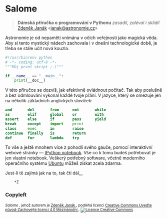 # Salome

> **Dámská příručka o programování v Pythonu**
> *zasadil, zaléval i sklidil*
> [Zdeněk Janák](janak.astronomie.cz)
> «janak@astronomie.cz»

Astronomie je od nepaměti vnímána v očích veřejnosti jako magická věda. 
Aby si tento mystický nádech zachovala i v dnešní technologické době, 
je třeba se stále učit nová kouzla.

```python
#!/usr/bin/env python
# -*- coding: utf-8 -*-
"""Můj první skript ;-)"""

if __name__ == "__main__":
    print(__doc__)
```

V této příručce se dozvíš, jak efektivně ovládnout počítač. Tak aby 
poslušně a bez odmlouvání vykonal každé tvoje přání. V jazyce, 
který se omezuje jen na několik základních anglických slovíček:

```python
and       del       from      not       while
as        elif      global    or        with
assert    else      if        pass      yield
break     except    import    print
class     exec      in        raise
continue  finally   is        return 
def       for       lambda    try
```

To vše a ještě mnohem více z pohodlí svého gauče, pomocí interaktivní 
webové stránky &mdash; [IPython notebook](https://ipython.org/notebook.html).
Vše co k tomu budeš potřebovat je jen vlastní notebook.
Veškerý potřebný software, včetně moderního operačního systému
[Ubuntu](http://www.ubuntu.com) můžeš získat zcela zdarma.

Jest-li tě zajímá jak na to, tak čti dál[...](INSTALL.md)


		*Z

### Copyleft

<small>
<em xmlns:dct="http://purl.org/dc/terms/" property="dct:title">
	Salome
</em>,
	jehož autorem je 
<a xmlns:cc="http://creativecommons.org/ns#" href="http://janak.astronomie.cz/" property="cc:attributionName" rel="cc:attributionURL">
	Zdeněk Janák
</a>,
	podléhá licenci
<a rel="license" href="http://creativecommons.org/licenses/by-sa/4.0/">
	Creative Commons Uveďte původ-Zachovejte licenci 4.0 Mezinárodní
</a>.
<a rel="license" href="http://creativecommons.org/licenses/by-sa/4.0/">
	<img alt="Licence Creative Commons" style="border-width:0" src="https://i.creativecommons.org/l/by-sa/4.0/80x15.png" />
</a>
</small>
